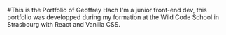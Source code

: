 
#This is the Portfolio of Geoffrey Hach
I'm a junior front-end dev, this portfolio was developped during my formation at the Wild Code School in Strasbourg with React and Vanilla CSS.
